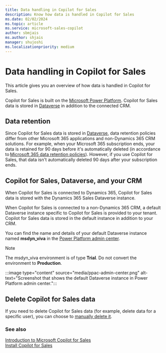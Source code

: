 ```yaml
---
title: Data handling in Copilot for Sales 
description: Know how data is handled in Copilot for Sales 
ms.date: 02/02/2024
ms.topic: article
ms.service: microsoft-sales-copilot
author: sbmjais
ms.author: shjais
manager: shujoshi
ms.localizationpriority: medium
---
```



# Data handling in Copilot for Sales 



This article gives you an overview of how data is handled in Copilot for Sales.

Copilot for Sales is built on the [Microsoft Power Platform](https://powerplatform.microsoft.com/). Copilot for Sales data is stored in [Dataverse](/powerapps/maker/common-data-service/data-platform-intro) in addition to the connected CRM.

## Data retention 

Since Copilot for Sales data is stored in [Dataverse](/powerapps/maker/common-data-service/data-platform-intro), data retention policies differ from other Microsoft 365 applications and non-Dynamics 365 CRM solutions. For example, when your Microsoft 365 subscription ends, your data is retained for 90 days before it's automatically deleted (in accordance to [Microsoft 365 data retention policies](/microsoft-365/compliance/retention-policies)). However, if you use Copilot for Sales, that data isn't automatically deleted 90 days after your subscription ends.  

## Copilot for Sales, Dataverse, and your CRM

When Copilot for Sales is connected to Dynamics 365, Copilot for Sales data is stored with the Dynamics 365 Sales Dataverse instance.

When Copilot for Sales is connected to a non-Dynamics 365 CRM, a default Dataverse instance specific to Copilot for Sales is provided to your tenant. Copilot for Sales data is stored in the default instance in addition to your CRM. 

You can find the name and details of your default Dataverse instance named **msdyn_viva** in the [Power Platform admin center](https://admin.powerplatform.microsoft.com/).

> [!NOTE]
> The msdyn_viva environment is of type **Trial**. Do not convert the environment to **Production**.

:::image type="content" source="media/ppac-admin-center.png" alt-text="Screenshot that shows the default Dataverse instance in Power Platform admin center.":::

## Delete Copilot for Sales data 

If you need to delete Copilot for Sales data (for example, delete data for a specific user), you can choose to [manually delete it](/power-platform/admin/remove-user-personal-data). 

### See also

[Introduction to Microsoft Copilot for Sales](introduction.md)<br>
[Install Copilot for Sales](install-viva-sales.md)
